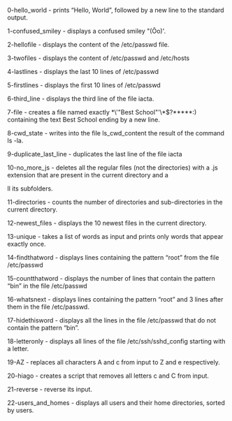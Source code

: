 0-hello_world - prints “Hello, World”, followed by a new line to the standard output.                                                   

1-confused_smiley - displays a confused smiley "(Ôo)'.                                                                                  

2-hellofile - displays  the content of the /etc/passwd file.                                                                            

3-twofiles - displays the content of /etc/passwd and /etc/hosts                                                                         

4-lastlines - displays  the last 10 lines of /etc/passwd                                                                                

5-firstlines - displays the first 10 lines of /etc/passwd                                                                               

6-third_line -  displays the third line of the file iacta.                                                                              

7-file - creates a file named exactly \*\\'"Best School"\'\\*$\?\*\*\*\*\*:) containing the text Best School ending by a new line.      

8-cwd_state - writes into the file ls_cwd_content the result of the command ls -la.                                                     

9-duplicate_last_line - duplicates the last line of the file iacta                                                                      

10-no_more_js - deletes all the regular files (not the directories) with a .js extension that are present in the current directory and a

ll its subfolders.                                                                                                                      

11-directories - counts the number of directories and sub-directories in the current directory.                                         

12-newest_files - displays the 10 newest files in the current directory.                                                                

13-unique - takes a list of words as input and prints only words that appear exactly once.                                              

14-findthatword - displays lines containing the pattern “root” from the file /etc/passwd                                                

15-countthatword - displays the number of lines that contain the pattern “bin” in the file /etc/passwd                                  

16-whatsnext - displays  lines containing the pattern “root” and 3 lines after them in the file /etc/passwd.                            

17-hidethisword - displays all the lines in the file /etc/passwd that do not contain the pattern “bin”.                                 

18-letteronly - displays all lines of the file /etc/ssh/sshd_config starting with a letter.                                             

19-AZ - replaces all characters A and c from input to Z and e respectively.                                                             

20-hiago - creates a script that removes all letters c and C from input.                                                                

21-reverse -  reverse its input.                                                                                                        

22-users_and_homes -  displays all users and their home directories, sorted by users.         
